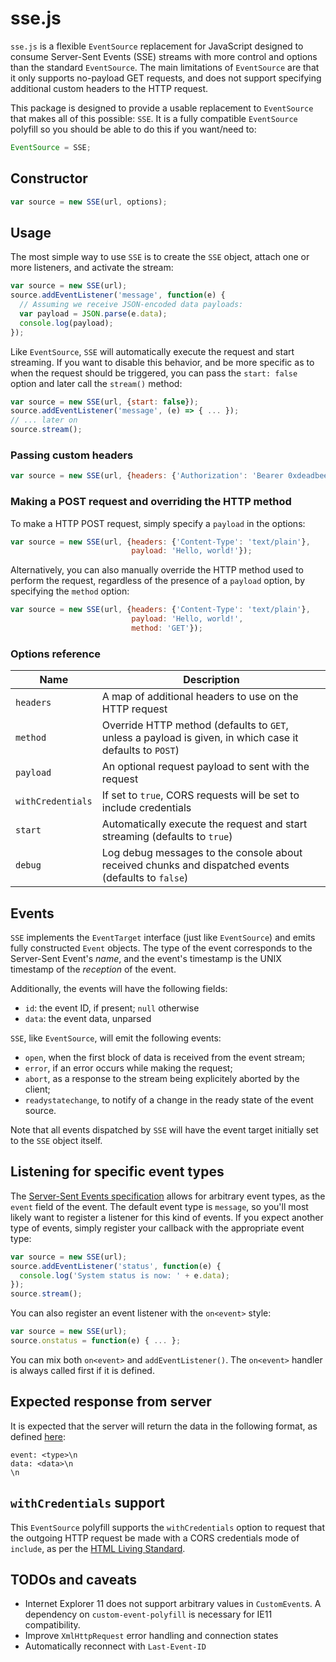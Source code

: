 # sse.js

`sse.js` is a flexible `EventSource` replacement for JavaScript designed
to consume Server-Sent Events (SSE) streams with more control and
options than the standard `EventSource`. The main limitations of
`EventSource` are that it only supports no-payload GET requests, and
does not support specifying additional custom headers to the HTTP
request.

This package is designed to provide a usable replacement to
`EventSource` that makes all of this possible: `SSE`. It is a fully
compatible `EventSource` polyfill so you should be able to do this if
you want/need to:

```js
EventSource = SSE;
```

## Constructor

```js
var source = new SSE(url, options);
```

## Usage

The most simple way to use `SSE` is to create the `SSE` object, attach
one or more listeners, and activate the stream:

```js
var source = new SSE(url);
source.addEventListener('message', function(e) {
  // Assuming we receive JSON-encoded data payloads:
  var payload = JSON.parse(e.data);
  console.log(payload);
});
```

Like `EventSource`, `SSE` will automatically execute the request and
start streaming. If you want to disable this behavior, and be more
specific as to when the request should be triggered, you can pass
the `start: false` option and later call the `stream()` method:

```js
var source = new SSE(url, {start: false});
source.addEventListener('message', (e) => { ... });
// ... later on
source.stream();
```

### Passing custom headers

```js
var source = new SSE(url, {headers: {'Authorization': 'Bearer 0xdeadbeef'}});
```

### Making a POST request and overriding the HTTP method

To make a HTTP POST request, simply specify a `payload` in the options:

```js
var source = new SSE(url, {headers: {'Content-Type': 'text/plain'},
                           payload: 'Hello, world!'});
```

Alternatively, you can also manually override the HTTP method used to
perform the request, regardless of the presence of a `payload` option, by
specifying the `method` option:

```js
var source = new SSE(url, {headers: {'Content-Type': 'text/plain'},
                           payload: 'Hello, world!',
                           method: 'GET'});
```

### Options reference

| Name              | Description |
| ----------------- | ----------- |
| `headers`         | A map of additional headers to use on the HTTP request |
| `method`          | Override HTTP method (defaults to `GET`, unless a payload is given, in which case it defaults to `POST`) |
| `payload`         | An optional request payload to sent with the request |
| `withCredentials` | If set to `true`, CORS requests will be set to include credentials |
| `start`           | Automatically execute the request and start streaming (defaults to `true`) |
| `debug`           | Log debug messages to the console about received chunks and dispatched events (defaults to `false`) |

## Events

`SSE` implements the `EventTarget` interface (just like `EventSource`)
and emits fully constructed `Event` objects. The type of the event
corresponds to the Server-Sent Event's _name_, and the event's timestamp
is the UNIX timestamp of the _reception_ of the event.

Additionally, the events will have the following fields:

- `id`: the event ID, if present; `null` otherwise
- `data`: the event data, unparsed

`SSE`, like `EventSource`, will emit the following events:

- `open`, when the first block of data is received from the event
  stream;
- `error`, if an error occurs while making the request;
- `abort`, as a response to the stream being explicitely aborted by the
  client;
- `readystatechange`, to notify of a change in the ready state of the
  event source.

Note that all events dispatched by `SSE` will have the event target
initially set to the `SSE` object itself.

## Listening for specific event types

The [Server-Sent Events
specification](https://html.spec.whatwg.org/multipage/comms.html#server-sent-events)
allows for arbitrary event types, as the `event` field of the event. The
default event type is `message`, so you'll most likely want to register
a listener for this kind of events. If you expect another type of
events, simply register your callback with the appropriate event type:

```js
var source = new SSE(url);
source.addEventListener('status', function(e) {
  console.log('System status is now: ' + e.data);
});
source.stream();
```

You can also register an event listener with the `on<event>` style:

```js
var source = new SSE(url);
source.onstatus = function(e) { ... };
```

You can mix both `on<event>` and `addEventListener()`. The `on<event>`
handler is always called first if it is defined.


## Expected response from server

It is expected that the server will return the data in the following
format, as defined [here](https://developer.mozilla.org/en-US/docs/Web/API/Server-sent_events/Using_server-sent_events):

```
event: <type>\n
data: <data>\n
\n
```

## `withCredentials` support

This `EventSource` polyfill supports the `withCredentials` option to
request that the outgoing HTTP request be made with a CORS credentials
mode of `include`, as per the [HTML Living
Standard](https://fetch.spec.whatwg.org/#concept-request-credentials-mode).

## TODOs and caveats

- Internet Explorer 11 does not support arbitrary values in
  `CustomEvent`s.  A dependency on `custom-event-polyfill` is necessary
  for IE11 compatibility.
- Improve `XmlHttpRequest` error handling and connection states
- Automatically reconnect with `Last-Event-ID`
